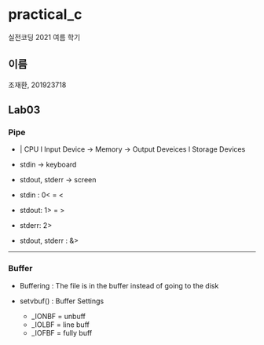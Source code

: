 # practical_c

실전코딩 2021 여름 학기

## 이름

조재환, 201923718

## Lab03

### Pipe

* |
				 CPU
				  l
    Input Device	->	Memory	->	Output Deveices
			    	  l
			   Storage Devices

* stdin -> keyboard
* stdout, stderr -> screen

* stdin	: 0< = <
* stdout: 1> = >
* stderr: 2>
* stdout, stderr : &>

---
### Buffer
* Buffering : The file is in the buffer instead of going to the disk

* setvbuf() : Buffer Settings	
	* _IONBF = unbuff
	* _IOLBF = line buff
	* _IOFBF = fully buff
